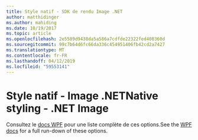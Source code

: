 ```yaml
---
title: Style natif - SDK de rendu Image .NET
author: matthidinger
ms.author: mahiding
ms.date: 10/19/2017
ms.topic: article
ms.openlocfilehash: 2e5589d9438da5a586a7cdfde22322fed408360d
ms.sourcegitcommit: 99c7b64d6fc66da336c454951406fb42cd2a7427
ms.translationtype: MT
ms.contentlocale: fr-FR
ms.lasthandoff: 04/12/2019
ms.locfileid: "59553141"
---
```

# <a name="native-styling---net-image"></a><span data-ttu-id="85ed0-102">Style natif - Image .NET</span><span class="sxs-lookup"><span data-stu-id="85ed0-102">Native styling - .NET Image</span></span>

<span data-ttu-id="85ed0-103">Consultez le [docs WPF](../net-wpf/getting-started.md) pour une liste complète de ces options.</span><span class="sxs-lookup"><span data-stu-id="85ed0-103">See the [WPF docs](../net-wpf/getting-started.md) for a full run-down of these options.</span></span>